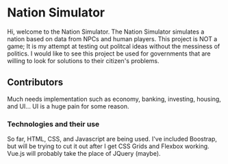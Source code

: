 # Nation Simulator

Hi, welcome to the Nation Simulator. 
The Nation Simulator simulates a nation based on data from NPCs and human players.
This project is NOT a game; It is my attempt at testing out politcal ideas without the messiness of politics.
I would like to see this project be used for governments that are willing to look for solutions to their citizen's problems.

## Contributors

Much needs implementation such as economy, banking, investing, housing, and UI... UI is a huge pain for some reason.

### Technologies and their use

So far, HTML, CSS, and Javascript are being used. I've included Boostrap, but will be trying to cut it out after I get CSS Grids and Flexbox working. Vue.js will probably take the place of JQuery (maybe).
